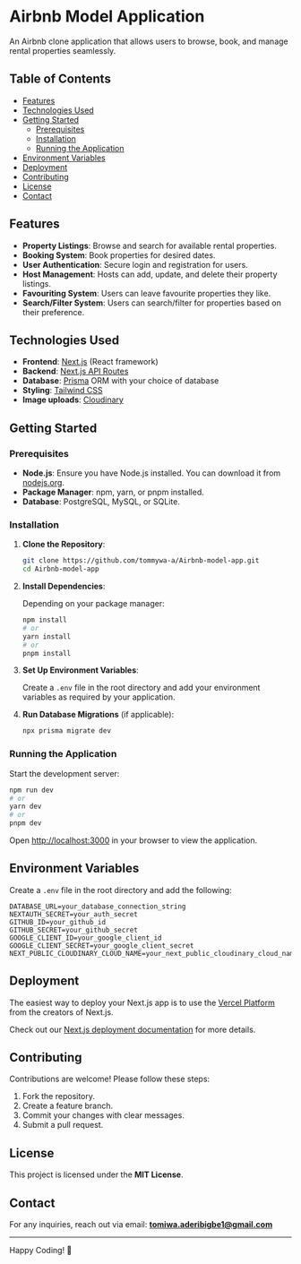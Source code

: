 # Airbnb Model Application

An Airbnb clone application that allows users to browse, book, and manage rental properties seamlessly.

## Table of Contents

- [Features](#features)
- [Technologies Used](#technologies-used)
- [Getting Started](#getting-started)
  - [Prerequisites](#prerequisites)
  - [Installation](#installation)
  - [Running the Application](#running-the-application)
- [Environment Variables](#environment-variables)
- [Deployment](#deployment)
- [Contributing](#contributing)
- [License](#license)
- [Contact](#contact)

## Features

- **Property Listings**: Browse and search for available rental properties.
- **Booking System**: Book properties for desired dates.
- **User Authentication**: Secure login and registration for users.
- **Host Management**: Hosts can add, update, and delete their property listings.
- **Favouriting System**: Users can leave favourite properties they like.
- **Search/Filter System**: Users can search/filter for properties based on their preference.

## Technologies Used

- **Frontend**: [Next.js](https://nextjs.org/) (React framework)
- **Backend**: [Next.js API Routes](https://nextjs.org/docs/api-routes/introduction)
- **Database**: [Prisma](https://www.prisma.io/) ORM with your choice of database
- **Styling**: [Tailwind CSS](https://tailwindcss.com/)
- **Image uploads**: [Cloudinary](https://cloudinary.com/)

## Getting Started

### Prerequisites

- **Node.js**: Ensure you have Node.js installed. You can download it from [nodejs.org](https://nodejs.org/).
- **Package Manager**: npm, yarn, or pnpm installed.
- **Database**: PostgreSQL, MySQL, or SQLite.

### Installation

1. **Clone the Repository**:

   ```bash
   git clone https://github.com/tommywa-a/Airbnb-model-app.git
   cd Airbnb-model-app
   ```

2. **Install Dependencies**:

   Depending on your package manager:

   ```bash
   npm install
   # or
   yarn install
   # or
   pnpm install
   ```

3. **Set Up Environment Variables**:

   Create a `.env` file in the root directory and add your environment variables as required by your application.

4. **Run Database Migrations** (if applicable):

   ```bash
   npx prisma migrate dev
   ```

### Running the Application

Start the development server:

```bash
npm run dev
# or
yarn dev
# or
pnpm dev
```

Open [http://localhost:3000](http://localhost:3000) in your browser to view the application.

## Environment Variables

Create a `.env` file in the root directory and add the following:

```env
DATABASE_URL=your_database_connection_string
NEXTAUTH_SECRET=your_auth_secret
GITHUB_ID=your_github_id
GITHUB_SECRET=your_github_secret
GOOGLE_CLIENT_ID=your_google_client_id
GOOGLE_CLIENT_SECRET=your_google_client_secret
NEXT_PUBLIC_CLOUDINARY_CLOUD_NAME=your_next_public_cloudinary_cloud_name
```

## Deployment

The easiest way to deploy your Next.js app is to use the [Vercel Platform](https://vercel.com/new?utm_medium=default-template&filter=next.js&utm_source=create-next-app&utm_campaign=create-next-app-readme) from the creators of Next.js.

Check out our [Next.js deployment documentation](https://nextjs.org/docs/deployment) for more details.


## Contributing

Contributions are welcome! Please follow these steps:

1. Fork the repository.
2. Create a feature branch.
3. Commit your changes with clear messages.
4. Submit a pull request.

## License

This project is licensed under the **MIT License**.

## Contact

For any inquiries, reach out via email: **[tomiwa.aderibigbe1@gmail.com](mailto:tomiwa.aderibigbe1@gmail.com)**

---

Happy Coding! 🚀
